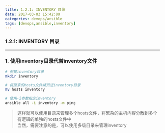 ```yaml
---
title: 1.2.1: INVENTORY 目录
date: 2017-03-03 15:42:00
categories: devops/ansible
tags: [devops,ansible,inventory]
---
```

### 1.2.1: INVENTORY 目录

---

### 1. 使用inventory目录代替inventory文件
``` bash
# 创建inventory目录
mkdir inventory

# 将原来的hosts文件拷贝进inventory目录
mv hosts inventory

# 使用-i参数指定inventory
ansible all -i inventory -m ping
```
> 这样就可以使用目录来管理多个hosts文件，将繁杂的主机内容分散到多个有逻辑的单独的hosts文件中  
当然，需要注意的是，可以使用多级目录来管理inventory
